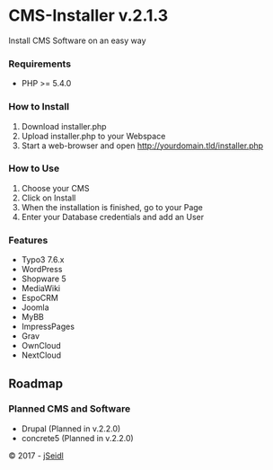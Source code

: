 # CMS-Installer v.2.1.3
Install CMS Software on an easy way

### Requirements
* PHP >= 5.4.0

### How to Install
1. Download installer.php
2. Upload installer.php to your Webspace 
3. Start a web-browser and open http://yourdomain.tld/installer.php

### How to Use
1. Choose your CMS
2. Click on Install
3. When the installation is finished, go to your Page
4. Enter your Database credentials and add an User

### Features
* Typo3 7.6.x
* WordPress
* Shopware 5
* MediaWiki
* EspoCRM
* Joomla
* MyBB
* ImpressPages
* Grav
* OwnCloud
* NextCloud

## Roadmap
### Planned CMS and Software
* Drupal			(Planned in v.2.2.0)
* concrete5		(Planned in v.2.2.0)

&copy; 2017 - [jSeidl](http://jseidl.at)
